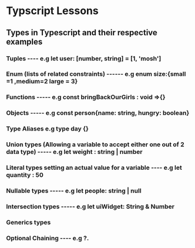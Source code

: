 # Typscript Lessons

## Types in Typescript and their respective examples

### Tuples ---- e.g let user: [number, string] = [1, 'mosh']

### Enum (lists of related constraints) ------ e.g enum size:{small =1 ,medium=2 large = 3}

### Functions ----- e.g const bringBackOurGirls : void =>{}

### Objects ----- e.g const person{name: string, hungry: boolean}

### Type Aliases e.g type day {}

### Union types (Allowing a variable to accept either one out of 2 data type) ----- e.g let weight : string | number

### Literal types setting an actual value for a variable ---- e.g let quantity : 50

### Nullable types ----- e.g let people: string | null

### Intersection types ----- e.g let uiWidget: String & Number

### Generics types

### Optional Chaining ---- e.g ?.